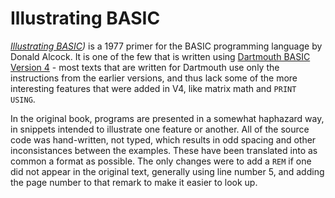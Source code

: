 Illustrating BASIC
==================

*[Illustrating BASIC](https://archive.org/details/ibaspl/mode/2up))* is a 1977 primer for the BASIC programming language by Donald Alcock. It is one of the few that is written using [Dartmouth BASIC Version 4](https://en.wikipedia.org/wiki/Dartmouth_BASIC) - most texts that are written for Dartmouth use only the instructions from the earlier versions, and thus lack some of the more interesting features that were added in V4, like matrix math and `PRINT USING`.

In the original book, programs are presented in a somewhat haphazard way, in snippets intended to illustrate one feature or another. All of the source code was hand-written, not typed, which results in odd spacing and other inconsistances between the examples. These have been translated into as common a format as possible. The only changes were to add a `REM` if one did not appear in the original text, generally using line number 5, and adding the page number to that remark to make it easier to look up.
